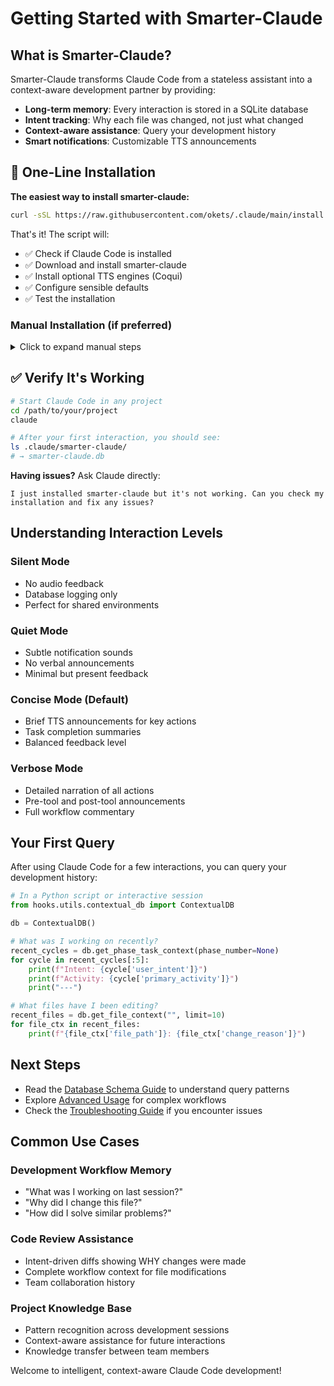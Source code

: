 # Getting Started with Smarter-Claude

## What is Smarter-Claude?

Smarter-Claude transforms Claude Code from a stateless assistant into a context-aware development partner by providing:

- **Long-term memory**: Every interaction is stored in a SQLite database
- **Intent tracking**: Why each file was changed, not just what changed
- **Context-aware assistance**: Query your development history
- **Smart notifications**: Customizable TTS announcements

## 🚀 One-Line Installation

**The easiest way to install smarter-claude:**

```bash
curl -sSL https://raw.githubusercontent.com/okets/.claude/main/install.sh | bash
```

That's it! The script will:
- ✅ Check if Claude Code is installed
- ✅ Download and install smarter-claude
- ✅ Install optional TTS engines (Coqui)
- ✅ Configure sensible defaults
- ✅ Test the installation

### Manual Installation (if preferred)

<details>
<summary>Click to expand manual steps</summary>

#### 1. Install Prerequisites

```bash
# Ensure Claude Code is installed
claude --version

# Install optional high-quality TTS (recommended)
uv tool install coqui-tts

# On macOS, install ffmpeg for enhanced male voice
brew install ffmpeg
```

#### 2. Clone and Configure

```bash
# Clone to your global Claude directory
cd ~/.claude
git clone https://github.com/okets/smarter-claude .

# Configure your preferred interaction level
python hooks/utils/manage_settings.py set interaction_level concise

# Set your preferred TTS voice
python hooks/utils/manage_settings.py set tts_engine coqui-female
```

#### 3. Verify Installation

```bash
# Start Claude Code in any project
cd /path/to/your/project
claude

# After your first interaction, check the database was created
ls .claude/smarter-claude/
# Should see: smarter-claude.db
```

</details>

## ✅ Verify It's Working

```bash
# Start Claude Code in any project
cd /path/to/your/project
claude

# After your first interaction, you should see:
ls .claude/smarter-claude/
# → smarter-claude.db
```

**Having issues?** Ask Claude directly:
```
I just installed smarter-claude but it's not working. Can you check my installation and fix any issues?
```

## Understanding Interaction Levels

### Silent Mode
- No audio feedback
- Database logging only
- Perfect for shared environments

### Quiet Mode  
- Subtle notification sounds
- No verbal announcements
- Minimal but present feedback

### Concise Mode (Default)
- Brief TTS announcements for key actions
- Task completion summaries
- Balanced feedback level

### Verbose Mode
- Detailed narration of all actions
- Pre-tool and post-tool announcements
- Full workflow commentary

## Your First Query

After using Claude Code for a few interactions, you can query your development history:

```python
# In a Python script or interactive session
from hooks.utils.contextual_db import ContextualDB

db = ContextualDB()

# What was I working on recently?
recent_cycles = db.get_phase_task_context(phase_number=None)
for cycle in recent_cycles[:5]:
    print(f"Intent: {cycle['user_intent']}")
    print(f"Activity: {cycle['primary_activity']}")
    print("---")

# What files have I been editing?
recent_files = db.get_file_context("", limit=10)
for file_ctx in recent_files:
    print(f"{file_ctx['file_path']}: {file_ctx['change_reason']}")
```

## Next Steps

- Read the [Database Schema Guide](DATABASE_SCHEMA.md) to understand query patterns
- Explore [Advanced Usage](ADVANCED_USAGE.md) for complex workflows
- Check the [Troubleshooting Guide](TROUBLESHOOTING.md) if you encounter issues

## Common Use Cases

### Development Workflow Memory
- "What was I working on last session?"
- "Why did I change this file?"
- "How did I solve similar problems?"

### Code Review Assistance
- Intent-driven diffs showing WHY changes were made
- Complete workflow context for file modifications
- Team collaboration history

### Project Knowledge Base
- Pattern recognition across development sessions
- Context-aware assistance for future interactions
- Knowledge transfer between team members

Welcome to intelligent, context-aware Claude Code development!